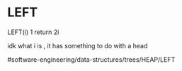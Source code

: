 # LEFT

LEFT(i) 
1 return 2i

idk what i is , it has something to do with a head



#software-engineering/data-structures/trees/HEAP/LEFT
